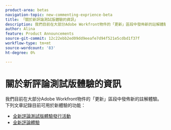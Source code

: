 ```yaml
---
product-area: betas
navigation-topic: new-commenting-exprience-beta
title: 「關於新評論測試版體驗的資訊」
description: 我們目前在大部分Adobe Workfront物件的「更新」區段中發佈新的註解體驗。 下列文章記錄目前新體驗中可用的功能。
author: Alina
feature: Product Announcements
source-git-commit: 12c22ebb2ed09dd9eeafe7d94f521e5cdbd1f37f
workflow-type: tm+mt
source-wordcount: '83'
ht-degree: 0%

---
```



# 關於新評論測試版體驗的資訊

我們目前在大部分Adobe Workfront物件的「更新」區段中發佈新的註解體驗。 下列文章記錄目前可用於新體驗的功能：

* [全新評論測試版體驗發行活動](../new-commenting-experience-beta/new-commenting-beta-experience-release-activity.md)
* [全新評論體驗](../new-commenting-experience-beta/unified-commenting-experience.md)